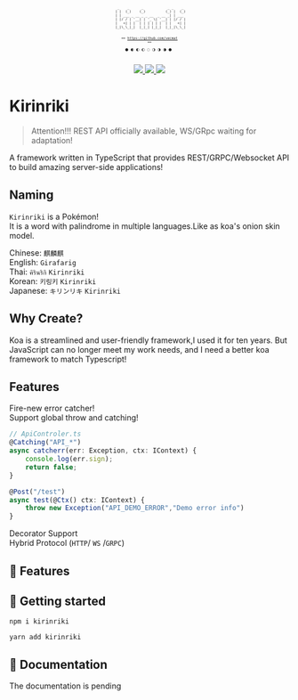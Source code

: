 <p align="center">
  <pre align="center" style="font-size: 6px;">
  _    _      _            _ _    _ 
 | |  (_)    (_)          (_) |  (_)
 | | ___ _ __ _ _ __  _ __ _| | ___ 
 | |/ / | '__| | '_ \| '__| | |/ / |
 |   <| | |  | | | | | |  | |   <| |
 |_|\_\_|_|  |_|_| |_|_|  |_|_|\_\_|
                                    
   == https://github.com/vecmat ==  
       🌑 🌒 🌓 🌔 🌕 🌖 🌗 🌘 🌑      </pre>
  <p align="center">
    <a href="https://www.npmjs.com/package/kirinriki">
      <img src="https://badge.fury.io/js/kirinriki.svg">
    </a>
    <a href="https://bundlephobia.com/result?p=kirinriki@latest">
      <img src="https://badgen.net/bundlephobia/min/kirinriki">
    </a>
    <a href="https://discord.gg/XpVjCQCe">
      <img src="https://img.shields.io/badge/Chat_in-Discord-blue">
    </a>
  </p>
</p>

# Kirinriki

> Attention!!! REST API officially available, WS/GRpc waiting for adaptation!

A framework written in TypeScript that provides REST/GRPC/Websocket API to build amazing server-side applications!

## Naming

`Kirinriki` is a Pokémon!  
It is a word with palindrome in multiple languages.Like as koa's onion skin model.

Chinese: `麒麟麒`  
English: `Girafarig`  
Thai: `คิรินริกิ` `Kirinriki`  
Korean:  `키링키` `Kirinriki`  
Japanese: `キリンリキ` `Kirinriki`  

## Why Create?

Koa is a streamlined and user-friendly framework,I used it for ten years. But JavaScript can no longer meet my work needs, and I need a better koa framework to match Typescript!

## Features

Fire-new error catcher!  
Support global throw and catching!   

```typescript
// ApiControler.ts
@Catching("API_*")
async catcherr(err: Exception, ctx: IContext) {
    console.log(err.sign);
    return false;
}

@Post("/test")
async test(@Ctx() ctx: IContext) {
    throw new Exception("API_DEMO_ERROR","Demo error info")
}

```

Decorator Support  
Hybrid Protocol (`HTTP`/ `WS` /`GRPC`)  


## 🔨 Features 



## 🚀 Getting started  
```
npm i kirinriki
```
```
yarn add kirinriki
```

## 📜 Documentation
The documentation is pending 
